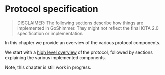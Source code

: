 # Protocol specification

> DISCLAIMER: The following sections describe how things are implemented in GoShimmer. They might not reflect the final IOTA 2.0 specification or implementation.

In this chapter we provide an overview of the various protocol components.

We start with a [high level overview](./application_logic/protocol.md) of the protocol, followed by sections explaining the various implemented components.

Note, this chapter is still work in progress.

